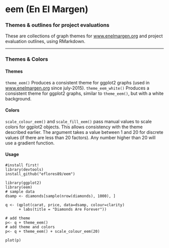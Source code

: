 # eem (En El Margen)
### Themes & outlines for project evaluations
These are collections of graph themes for www.enelmargen.org and project evaluation outlines, using RMarkdown. 
___________________
### Themes & Colors
#### Themes
`theme_eem()` Produces a consistent theme for ggplot2 graphs (used in www.enelmargen.org since july-2015).
`theme_eem_white()` Produces a consistent theme for ggplot2 graphs, similar to `theme_eem()`, but with a white background. 

#### Colors
`scale_colour_eem()` and `scale_fill_eem()` pass manual values to scale colors for ggplot2 objects. This allows consistency with the theme described earlier. The argument takes a value between 1 and 20 for discrete values (if there are less than 20 factors). Any number higher than 20 will use a gradient function. 

#### Usage
```
#install first!
library(devtools)
install_github("eflores89/eem")

library(ggplot2)
library(eem)
# sample data
dsamp <- diamonds[sample(nrow(diamonds), 1000), ] 

q <- (qplot(carat, price, data=dsamp, colour=clarity) 
      + labs(title = "Diamonds Are Forever")) 

# add theme
p<- q + theme_eem() 
# add theme and colors
p<- q + theme_eem() + scale_colour_eem(20)

plot(p)
```

